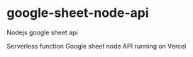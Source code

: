 # google-sheet-node-api
Nodejs google sheet api

Serverless function Google sheet node API running on Vercel
